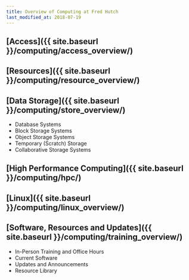```yaml
---
title: Overview of Computing at Fred Hutch
last_modified_at: 2018-07-19
---
```


## [Access]({{ site.baseurl }}/computing/access_overview/)

## [Resources]({{ site.baseurl }}/computing/resource_overview/)

## [Data Storage]({{ site.baseurl }}/computing/store_overview/)
- Database Systems
- Block Storage Systems
- Object Storage Systems
- Temporary (Scratch) Storage
- Collaborative Storage Systems


## [High Performance Computing]({{ site.baseurl }}/computing/hpc/)


## [Linux]({{ site.baseurl }}/computing/linux_overview/)


## [Software, Resources and Updates]({{ site.baseurl }}/computing/training_overview/)
- In-Person Training and Office Hours
- Current Software
- Updates and Announcements
- Resource Library
